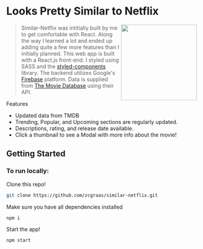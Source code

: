 # Looks Pretty Similar to Netflix

<img src="https://i.pinimg.com/originals/88/c3/a3/88c3a34ef6f9e0e0c0921053240e8c7a.jpg" height="200" align="right">

> Similar-Netflix was intitially built by me to get comfortable with React. Along the way I learned a lot and ended up adding quite a few more features than I initially planned. This web app is built with a React.js front-end. I styled using SASS and the [styled-components](https://styled-components.com/) library. The backend utilizes Google's [Firebase](https://firebase.google.com/) platform. Data is supplied from [The Movie Database](https://www.themoviedb.org/?language=en-US) using their API.

<!-- [START usecases] -->

Features

- Updated data from TMDB
- Trending, Popular, and Upcoming sections are regularly updated.
- Descriptions, rating, and release date available.
- Click a thumbnail to see a Modal with more info about the movie!

<!-- [END usecases] -->


<!-- [START getstarted] -->

## Getting Started

### To run locally: 
Clone this repo!

```bash
git clone https://github.com/zcgraas/similar-netflix.git
```

Make sure you have all dependencies installed
```bash
npm i
```

Start the app!
```bash
npm start
```
